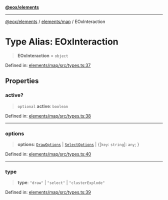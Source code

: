 [**@eox/elements**](../../../README.md)

***

[@eox/elements](../../../modules.md) / [elements/map](../README.md) / EOxInteraction

# Type Alias: EOxInteraction

> **EOxInteraction** = `object`

Defined in: [elements/map/src/types.ts:37](https://github.com/EOX-A/EOxElements/blob/c2bb4e92aa096bddddf8a8e6a886c6b8a56a516c/elements/map/src/types.ts#L37)

## Properties

### active?

> `optional` **active**: `boolean`

Defined in: [elements/map/src/types.ts:38](https://github.com/EOX-A/EOxElements/blob/c2bb4e92aa096bddddf8a8e6a886c6b8a56a516c/elements/map/src/types.ts#L38)

***

### options

> **options**: [`DrawOptions`](DrawOptions.md) \| [`SelectOptions`](SelectOptions.md) \| \{\[`key`: `string`\]: `any`; \}

Defined in: [elements/map/src/types.ts:40](https://github.com/EOX-A/EOxElements/blob/c2bb4e92aa096bddddf8a8e6a886c6b8a56a516c/elements/map/src/types.ts#L40)

***

### type

> **type**: `"draw"` \| `"select"` \| `"clusterExplode"`

Defined in: [elements/map/src/types.ts:39](https://github.com/EOX-A/EOxElements/blob/c2bb4e92aa096bddddf8a8e6a886c6b8a56a516c/elements/map/src/types.ts#L39)
